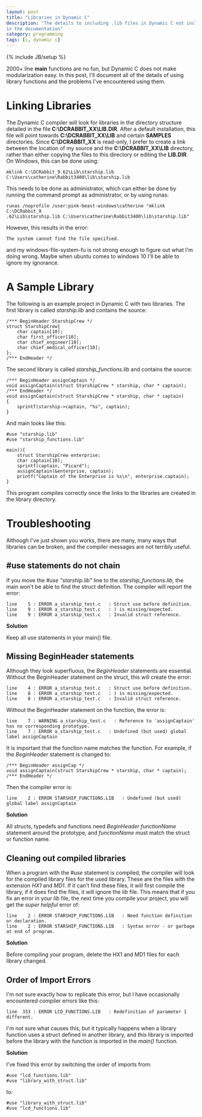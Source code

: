 ```yaml
---
layout: post
title: "Libraries in Dynamic C"
description: "The details to including .lib files in Dynamic C not included
in the documentation"
category: programming
tags: [c, dynamic c]
---
```

{% include JB/setup %}

2000+ line **main** functions are no fun, but Dynamic C does not make
modularization easy. In this post, I'll document all of the details of using
library functions and the problems I've encountered using them.

Linking Libraries
=================

The Dynamic C compiler will look for libraries in the directory structure
detailed in the file **C:\DCRABBIT_XX\LIB.DIR**. After a default
installation, this file will point towards **C:\DCRABBIT_XX\LIB** and certain
 **SAMPLES** directories. Since **C:\DCRABBIT_XX** is read-only, I prefer to
 create a link between the location of my source and the
 **C:\DCRABBIT_XX\LIB** directory, rather than either copying the files to
 this directory or editing the **LIB.DIR**. On Windows, this can be done using:

```
mklink C:\DCRabbit_9.62\Lib\starship.lib
C:\Users\catherine\Rabbit3400\lib\starship.lib
```

This needs to be done as administrator, which can either be done by running
the command prompt as administrator, or by using runas:

```
runas /noprofile /user:pink-beast-windows\catherine "mklink C:\DCRabbit_9
.62\Lib\starship.lib C:\Users\catherine\Rabbit3400\lib\starship.lib"
```

However, this results in the error:

```
The system cannot find the file specified.
```
and my windows-file-system-fu is not strong enough to figure out what I'm
doing wrong. Maybe when ubuntu comes to windows 10 I'll be able to ignore my
ignorance.

A Sample Library
================

The following is an example project in Dynamic C with two libraries. The
first library is called *starship.lib* and contains the source:

```objective_c
/*** BeginHeader StarshipCrew */
struct StarshipCrew{
    char captain[10];
    char first_officer[10];
    char chief_engineer[10];
    char chief_medical_officer[10];
};
/*** EndHeader */
```
The second library is called *starship_functions.lib* and contains the source:

```objective_c
/*** BeginHeader assignCaptain */
void assignCaptain(struct StarshipCrew * starship, char * captain);
/*** EndHeader */
void assignCaptain(struct StarshipCrew * starship, char * captain)
{
    sprintf(starship->captain, "%s", captain);
}
```
And main looks like this:

```objective_c
#use "starship.lib"
#use "starship_functions.lib"

main(){
    struct StarshipCrew enterprise;
    char captain[10];
    sprintf(captain, "Picard");
    assignCaptain(&enterprise, captain);
    printf("Captain of the Enterprise is %s\n", enterprise.captain);
}
```
This program compiles correctly once the links to the libraries are created
in the library directory.

Troubleshooting
===============

Although I've just shown you works, there are many, many ways that libraries
can be broken, and the compiler messages are not terribly useful.

#use statements do not chain
----------------------------

If you move the *#use "starship.lib"* line to the *starship_functions.lib*,
the main won't be able to find the struct definition. The compiler will
report the error:

```
line    5 : ERROR a_starship_test.c   : Struct use before definition.
line    9 : ERROR a_starship_test.c   : ) is missing/expected.
line    9 : ERROR a_starship_test.c   : Invalid struct reference.
```

**Solution**

Keep all use statements in your main() file.

Missing BeginHeader statements
------------------------------

Although they look superfluous, the *BeginHeader* statements are essential.
Without the BeginHeader statement on the struct, this will create the error:

```
line    4 : ERROR a_starship_test.c   : Struct use before definition.
line    8 : ERROR a_starship_test.c   : ) is missing/expected.
line    8 : ERROR a_starship_test.c   : Invalid struct reference.
```

Without the BeginHeader statement on the function, the error is:

```
line    7 : WARNING a_starship_test.c   : Reference to 'assignCaptain' has no corresponding prototype.
line    7 : ERROR a_starship_test.c   : Undefined (but used) global label assignCaptain
```

It is important that the function name matches the function. For example, if
the *BeginHeader* statement is changed to:

```objective_c
/*** BeginHeader assignCap */
void assignCaptain(struct StarshipCrew * starship, char * captain);
/*** EndHeader */
```
Then the compiler error is:

```
line    2 : ERROR STARSHIP_FUNCTIONS.LIB   : Undefined (but used) global label assignCaptain
```

**Solution**


All structs, typedefs and functions need *BeginHeader functionName* statement
 around the prototype, and *functionName* must match the struct or function
 name.

Cleaning out compiled libraries
-------------------------------

When a program with the *#use* statement is compiled, the compiler will look
for the compiled library files for the used library. These are the files with
 the extension *HX1* and *MD1*. If it can't find these files, it will first
 compile the library, if it does find the files, it will ignore the *lib*
 file. This means that if you fix an error in your *lib* file, the next time
 you compile your project, you will get the *super helpful* error of:

```
line    2 : ERROR STARSHIP_FUNCTIONS.LIB   : Need function definition or declaration.
line    2 : ERROR STARSHIP_FUNCTIONS.LIB   : Syntax error - or garbage at end of program.
```

**Solution**

Before compiling your program, delete the HX1 and MD1 files for each library
changed.

Order of Import Errors
----------------------

I'm not sure exactly how to replicate this error, but I have occasionally
encountered compiler errors like this:

```
line  333 : ERROR LCD_FUNCTIONS.LIB   : Redefinition of parameter 1 different.
```

I'm not sure what causes this, but it typically happens when a library
function uses a struct defined in another library, and this library is
imported before the library with the function is imported in the *main()*
function.

**Solution**

I've fixed this error by switching the order of imports from:

``` objective_c
#use "lcd_functions.lib"
#use "library_with_struct.lib"
```

to:

``` objective_c
#use "library_with_struct.lib"
#use "lcd_functions.lib"
```



